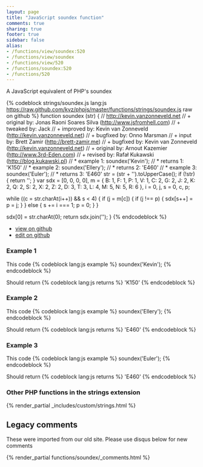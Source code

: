 ```yaml
---
layout: page
title: "JavaScript soundex function"
comments: true
sharing: true
footer: true
sidebar: false
alias:
- /functions/view/soundex:520
- /functions/view/soundex
- /functions/view/520
- /functions/soundex:520
- /functions/520
---
```

<!-- Generated by Rakefile:build -->
A JavaScript equivalent of PHP's soundex

{% codeblock strings/soundex.js lang:js https://raw.github.com/kvz/phpjs/master/functions/strings/soundex.js raw on github %}
function soundex (str) {
  // http://kevin.vanzonneveld.net
  // +   original by: Jonas Raoni Soares Silva (http://www.jsfromhell.com)
  // +    tweaked by: Jack
  // +   improved by: Kevin van Zonneveld (http://kevin.vanzonneveld.net)
  // +   bugfixed by: Onno Marsman
  // +      input by: Brett Zamir (http://brett-zamir.me)
  // +   bugfixed by: Kevin van Zonneveld (http://kevin.vanzonneveld.net)
  // +   original by: Arnout Kazemier (http://www.3rd-Eden.com)
  // +    revised by: Rafał Kukawski (http://blog.kukawski.pl)
  // *     example 1: soundex('Kevin');
  // *     returns 1: 'K150'
  // *     example 2: soundex('Ellery');
  // *     returns 2: 'E460'
  // *     example 3: soundex('Euler');
  // *     returns 3: 'E460'
  str = (str + '').toUpperCase();
  if (!str) {
    return '';
  }
  var sdx = [0, 0, 0, 0],
    m = {
      B: 1,
      F: 1,
      P: 1,
      V: 1,
      C: 2,
      G: 2,
      J: 2,
      K: 2,
      Q: 2,
      S: 2,
      X: 2,
      Z: 2,
      D: 3,
      T: 3,
      L: 4,
      M: 5,
      N: 5,
      R: 6
    },
    i = 0,
    j, s = 0,
    c, p;

  while ((c = str.charAt(i++)) && s < 4) {
    if (j = m[c]) {
      if (j !== p) {
        sdx[s++] = p = j;
      }
    } else {
      s += i === 1;
      p = 0;
    }
  }

  sdx[0] = str.charAt(0);
  return sdx.join('');
}
{% endcodeblock %}

 - [view on github](https://github.com/kvz/phpjs/blob/master/functions/strings/soundex.js)
 - [edit on github](https://github.com/kvz/phpjs/edit/master/functions/strings/soundex.js)

### Example 1
This code
{% codeblock lang:js example %}
soundex('Kevin');
{% endcodeblock %}

Should return
{% codeblock lang:js returns %}
'K150'
{% endcodeblock %}

### Example 2
This code
{% codeblock lang:js example %}
soundex('Ellery');
{% endcodeblock %}

Should return
{% codeblock lang:js returns %}
'E460'
{% endcodeblock %}

### Example 3
This code
{% codeblock lang:js example %}
soundex('Euler');
{% endcodeblock %}

Should return
{% codeblock lang:js returns %}
'E460'
{% endcodeblock %}


### Other PHP functions in the strings extension
{% render_partial _includes/custom/strings.html %}
## Legacy comments
These were imported from our old site. Please use disqus below for new comments
<div style="overflow-y: scroll; max-height: 500px;">
{% render_partial functions/soundex/_comments.html %}
</div>
